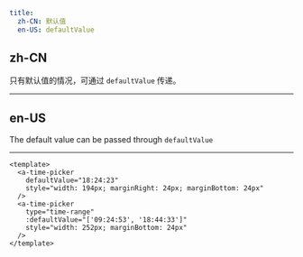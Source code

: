 ```yaml
title:
  zh-CN: 默认值
  en-US: defaultValue
```

## zh-CN

只有默认值的情况，可通过 `defaultValue` 传递。

---

## en-US

The default value can be passed through `defaultValue`

---

```vue
<template>
  <a-time-picker
    defaultValue="18:24:23"
    style="width: 194px; marginRight: 24px; marginBottom: 24px"
  />
  <a-time-picker
    type="time-range"
    :defaultValue="['09:24:53', '18:44:33']"
    style="width: 252px; marginBottom: 24px"
  />
</template>
```
